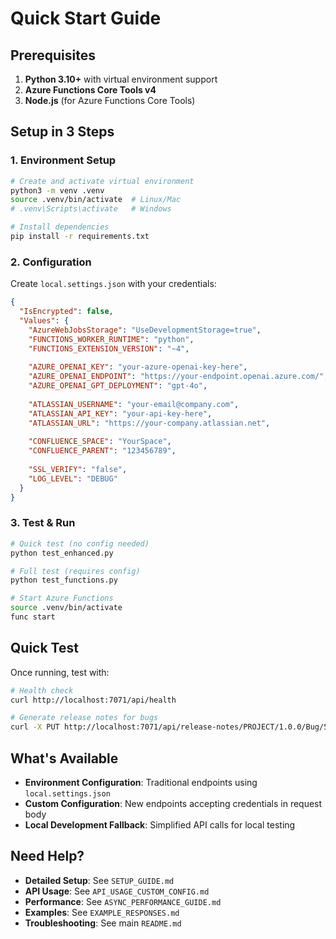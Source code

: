 # Quick Start Guide

## Prerequisites

1. **Python 3.10+** with virtual environment support
2. **Azure Functions Core Tools v4** 
3. **Node.js** (for Azure Functions Core Tools)

## Setup in 3 Steps

### 1. Environment Setup
```bash
# Create and activate virtual environment
python3 -m venv .venv
source .venv/bin/activate  # Linux/Mac
# .venv\Scripts\activate   # Windows

# Install dependencies
pip install -r requirements.txt
```

### 2. Configuration
Create `local.settings.json` with your credentials:

```json
{
  "IsEncrypted": false,
  "Values": {
    "AzureWebJobsStorage": "UseDevelopmentStorage=true",
    "FUNCTIONS_WORKER_RUNTIME": "python",
    "FUNCTIONS_EXTENSION_VERSION": "~4",
    
    "AZURE_OPENAI_KEY": "your-azure-openai-key-here",
    "AZURE_OPENAI_ENDPOINT": "https://your-endpoint.openai.azure.com/",
    "AZURE_OPENAI_GPT_DEPLOYMENT": "gpt-4o",
    
    "ATLASSIAN_USERNAME": "your-email@company.com",
    "ATLASSIAN_API_KEY": "your-api-key-here",
    "ATLASSIAN_URL": "https://your-company.atlassian.net",
    
    "CONFLUENCE_SPACE": "YourSpace",
    "CONFLUENCE_PARENT": "123456789",
    
    "SSL_VERIFY": "false",
    "LOG_LEVEL": "DEBUG"
  }
}
```

### 3. Test & Run
```bash
# Quick test (no config needed)
python test_enhanced.py

# Full test (requires config)
python test_functions.py

# Start Azure Functions
source .venv/bin/activate
func start
```

## Quick Test

Once running, test with:
```bash
# Health check
curl http://localhost:7071/api/health

# Generate release notes for bugs
curl -X PUT http://localhost:7071/api/release-notes/PROJECT/1.0.0/Bug/5
```

## What's Available

- **Environment Configuration**: Traditional endpoints using `local.settings.json`
- **Custom Configuration**: New endpoints accepting credentials in request body
- **Local Development Fallback**: Simplified API calls for local testing

## Need Help?

- **Detailed Setup**: See `SETUP_GUIDE.md`
- **API Usage**: See `API_USAGE_CUSTOM_CONFIG.md` 
- **Performance**: See `ASYNC_PERFORMANCE_GUIDE.md`
- **Examples**: See `EXAMPLE_RESPONSES.md`
- **Troubleshooting**: See main `README.md`
